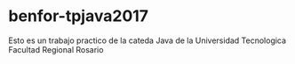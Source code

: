 # benfor-tpjava2017

Esto es un trabajo practico de la cateda Java de la Universidad Tecnologica Facultad Regional Rosario
